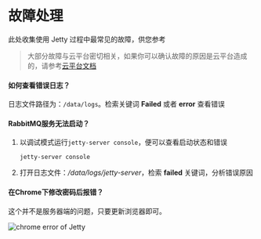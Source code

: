 # 故障处理

此处收集使用 Jetty 过程中最常见的故障，供您参考

> 大部分故障与云平台密切相关，如果你可以确认故障的原因是云平台造成的，请参考[云平台文档](https://support.websoft9.com/docs/faq/zh/tech-instance.html)

#### 如何查看错误日志？

日志文件路径为：`/data/logs`。检索关键词 **Failed** 或者 **error** 查看错误

#### RabbitMQ服务无法启动？

1. 以调试模式运行`jetty-server console`，便可以查看启动状态和错误
   ```
   jetty-server console
   ```
2. 打开日志文件：*/data/logs/jetty-server*，检索 **failed** 关键词，分析错误原因


#### 在Chrome下修改密码后报错？

这个并不是服务器端的问题，只要更新浏览器即可。

![chrome error of Jetty](https://libs.websoft9.com/Websoft9/DocsPicture/zh/jetty/jetty-chromeerror-websoft9.png)

